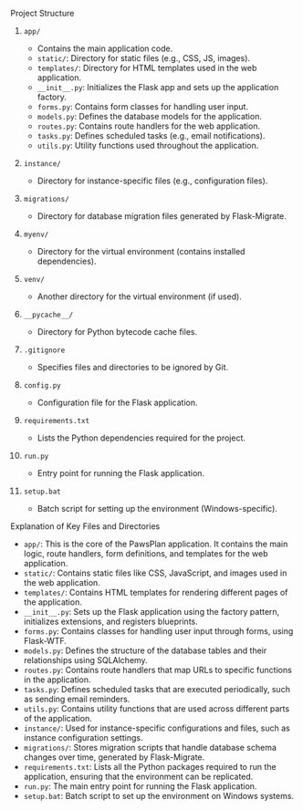 Project Structure

1. `app/`
    - Contains the main application code.
    - `static/`: Directory for static files (e.g., CSS, JS, images).
    - `templates/`: Directory for HTML templates used in the web application.
    - `__init__.py`: Initializes the Flask app and sets up the application factory.
    - `forms.py`: Contains form classes for handling user input.
    - `models.py`: Defines the database models for the application.
    - `routes.py`: Contains route handlers for the web application.
    - `tasks.py`: Defines scheduled tasks (e.g., email notifications).
    - `utils.py`: Utility functions used throughout the application.

2. `instance/`
    - Directory for instance-specific files (e.g., configuration files).

3. `migrations/`
    - Directory for database migration files generated by Flask-Migrate.

4. `myenv/`
    - Directory for the virtual environment (contains installed dependencies).

5. `venv/`
    - Another directory for the virtual environment (if used).

6. `__pycache__/`
    - Directory for Python bytecode cache files.

7. `.gitignore`
    - Specifies files and directories to be ignored by Git.

8. `config.py`
    - Configuration file for the Flask application.

9. `requirements.txt`
    - Lists the Python dependencies required for the project.

10. `run.py`
    - Entry point for running the Flask application.

11. `setup.bat`
    - Batch script for setting up the environment (Windows-specific).

Explanation of Key Files and Directories

- `app/`: This is the core of the PawsPlan application. It contains the main logic, route handlers, form definitions, and templates for the web application.
- `static/`: Contains static files like CSS, JavaScript, and images used in the web application.
- `templates/`: Contains HTML templates for rendering different pages of the application.
- `__init__.py`: Sets up the Flask application using the factory pattern, initializes extensions, and registers blueprints.
- `forms.py`: Contains classes for handling user input through forms, using Flask-WTF.
- `models.py`: Defines the structure of the database tables and their relationships using SQLAlchemy.
- `routes.py`: Contains route handlers that map URLs to specific functions in the application.
- `tasks.py`: Defines scheduled tasks that are executed periodically, such as sending email reminders.
- `utils.py`: Contains utility functions that are used across different parts of the application.
- `instance/`: Used for instance-specific configurations and files, such as instance configuration settings.
- `migrations/`: Stores migration scripts that handle database schema changes over time, generated by Flask-Migrate.
- `requirements.txt`: Lists all the Python packages required to run the application, ensuring that the environment can be replicated.
- `run.py`: The main entry point for running the Flask application.
- `setup.bat`: Batch script to set up the environment on Windows systems.
